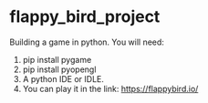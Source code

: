 # flappy_bird_project
Building a game in python.
You will need:
1) pip install pygame
2) pip install pyopengl
3) A python IDE or IDLE.
4) You can play it in the link: https://flappybird.io/
